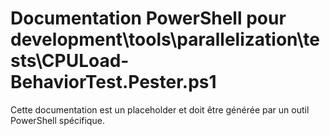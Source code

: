 # Documentation PowerShell pour development\tools\parallelization\tests\CPULoad-BehaviorTest.Pester.ps1

Cette documentation est un placeholder et doit être générée par un outil PowerShell spécifique.
